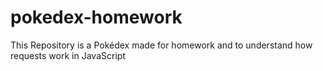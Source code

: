 # pokedex-homework
This Repository is a Pokédex made for homework and to understand how requests work in JavaScript
